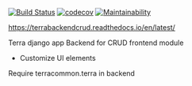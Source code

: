 [![Build Status](https://travis-ci.org/Terralego/django-terra-geocrud.svg?branch=master)](https://travis-ci.org/Terralego/django-terra-geocrud)
[![codecov](https://codecov.io/gh/Terralego/django-terra-geocrud/branch/master/graph/badge.svg)](https://codecov.io/gh/Terralego/django-terra-geocrud)
[![Maintainability](https://api.codeclimate.com/v1/badges/633c620b6dcfc0e18df2/maintainability)](https://codeclimate.com/github/Terralego/django-terra-geocrud/maintainability)

https://terrabackendcrud.readthedocs.io/en/latest/

Terra django app Backend for CRUD frontend module

* Customize UI elements

Require terracommon.terra in backend
